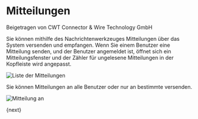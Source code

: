 <!-- add-breadcrumbs -->
# Mitteilungen
<span class="text-muted contributed-by">Beigetragen von CWT Connector & Wire Technology GmbH</span>

Sie können mithilfe des Nachrichtenwerkzeuges Mitteilungen über das System versenden und empfangen. Wenn Sie einem Benutzer eine Mitteilung senden, und der Benutzer angemeldet ist, öffnet sich ein Mitteilungsfenster und der Zähler für ungelesene Mitteilungen in der Kopfleiste wird angepasst.

![Liste der Mitteilungen](/docs/assets/old_images/ProEnterprise/message-list.png)

Sie können Mitteilungen an alle Benutzer oder nur an bestimmte versenden.

![Mitteilung an](/docs/assets/old_images/ProEnterprise/message-to.png)

{next}
